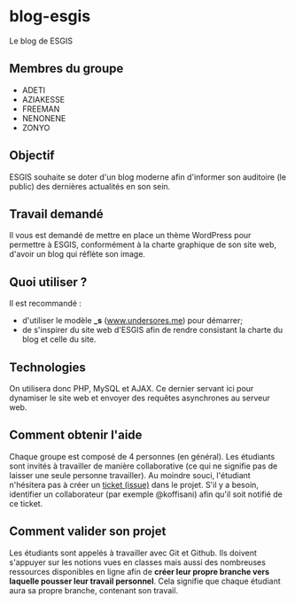 # blog-esgis
Le blog de ESGIS

## Membres du groupe
- ADETI
- AZIAKESSE
- FREEMAN
- NENONENE
- ZONYO

## Objectif
ESGIS souhaite se doter d'un blog moderne afin d'informer son auditoire (le public) des dernières actualités en son sein. 

## Travail demandé
Il vous est demandé de mettre en place un thème WordPress pour permettre à ESGIS, conformément à la charte graphique de son site web, d'avoir un blog qui réflète son image.

## Quoi utiliser ?
Il est recommandé :
- d'utiliser le modèle **_s** (www.undersores.me) pour démarrer;
- de s'inspirer du site web d'ESGIS afin de rendre consistant la charte du blog et celle du site.

## Technologies
On utilisera donc PHP, MySQL et AJAX. Ce dernier servant ici pour dynamiser le site web et envoyer des requêtes asynchrones au serveur web.

## Comment obtenir l'aide
Chaque groupe est composé de 4 personnes (en général). Les étudiants sont invités à travailler de manière collaborative (ce qui ne signifie pas de laisser une seule personne travailler). Au moindre souci, l'étudiant n'hésitera pas à créer un [ticket (issue)](https://github.com/Classroom-Koffi-Sani/blog-esgis/issues) dans le projet. S'il y  a besoin, identifier un collaborateur (par exemple @koffisani) afin qu'il soit notifié de ce ticket.

## Comment valider son projet
Les étudiants sont appelés à travailler avec Git et Github. Ils doivent s'appuyer sur les notions vues en classes mais aussi des nombreuses ressources disponibles en ligne afin de **créer leur propre branche vers laquelle pousser leur travail personnel**. Cela signifie que chaque étudiant aura sa propre branche, contenant son travail.



